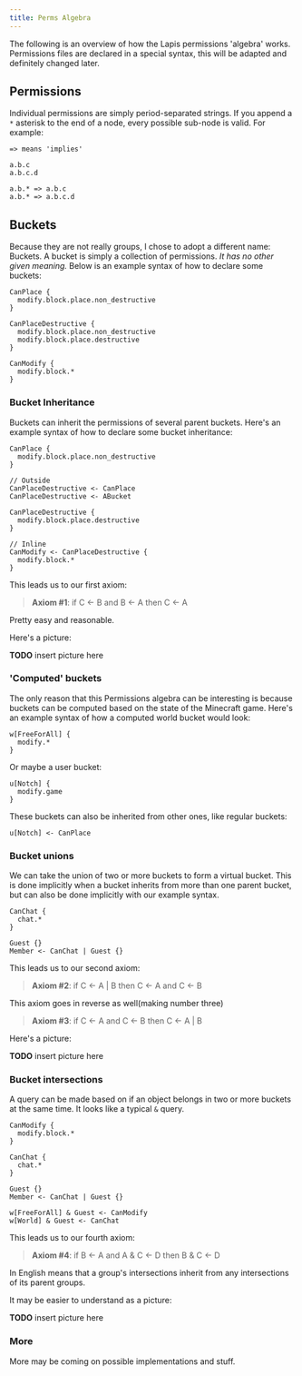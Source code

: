 ```yaml
---
title: Perms Algebra
---
```


The following is an overview of how the Lapis permissions 'algebra' works.
Permissions files are declared in a special syntax, this will be adapted and definitely changed later.

## Permissions
Individual permissions are simply period-separated strings.
If you append a `*` asterisk to the end of a node, every possible sub-node is valid.
For example:

```
=> means 'implies'

a.b.c
a.b.c.d

a.b.* => a.b.c
a.b.* => a.b.c.d
```

## Buckets
Because they are not really groups, I chose to adopt a different name: Buckets.
A bucket is simply a collection of permissions.
_It has no other given meaning._
Below is an example syntax of how to declare some buckets:
```
CanPlace {
  modify.block.place.non_destructive
}

CanPlaceDestructive {
  modify.block.place.non_destructive
  modify.block.place.destructive
}

CanModify {
  modify.block.*
}
```

### Bucket Inheritance
Buckets can inherit the permissions of several parent buckets.
Here's an example syntax of how to declare some bucket inheritance:
```
CanPlace {
  modify.block.place.non_destructive
}

// Outside
CanPlaceDestructive <- CanPlace
CanPlaceDestructive <- ABucket

CanPlaceDestructive {
  modify.block.place.destructive
}

// Inline
CanModify <- CanPlaceDestructive {
  modify.block.*
}
```

This leads us to our first axiom:

> __Axiom #1__: if C <- B and B <- A then C <- A

Pretty easy and reasonable.

Here's a picture:

__TODO__ insert picture here

### 'Computed' buckets
The only reason that this Permissions algebra can be interesting is because buckets can be computed based on
the state of the Minecraft game.
Here's an example syntax of how a computed world bucket would look:
```
w[FreeForAll] {
  modify.*
}
```
Or maybe a user bucket:
```
u[Notch] {
  modify.game
}
```
These buckets can also be inherited from other ones, like regular buckets:
```
u[Notch] <- CanPlace
```

### Bucket unions
We can take the union of two or more buckets to form a virtual bucket.
This is done implicitly when a bucket inherits from more than one parent bucket,
but can also be done implicitly with our example syntax.
```
CanChat {
  chat.*
}

Guest {}
Member <- CanChat | Guest {}
```

This leads us to our second axiom:

> __Axiom #2__: if C <- A | B then C <- A and C <- B

This axiom goes in reverse as well(making number three)

> __Axiom #3__: if C <- A and C <- B then C <- A | B

Here's a picture:

__TODO__ insert picture here

### Bucket intersections
A query can be made based on if an object belongs in two or more buckets at the same time.
It looks like a typical `&` query.
```
CanModify {
  modify.block.*
}

CanChat {
  chat.*
}

Guest {}
Member <- CanChat | Guest {}

w[FreeForAll] & Guest <- CanModify
w[World] & Guest <- CanChat
```

This leads us to our fourth axiom:

> __Axiom #4__: if B <- A and A & C <- D then B & C <- D

In English means that a group's intersections inherit from any intersections of its parent groups.

It may be easier to understand as a picture:

__TODO__ insert picture here

### More
More may be coming on possible implementations and stuff.